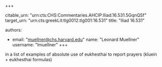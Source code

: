 +++


citable_urn: "urn:cts:CHS:Commentaries.AHCIP:Iliad.16.531.5GqnQSf"
target_urn: "urn:cts:greekLit:tlg0012.tlg001:16.531"
title: "Iliad 16.531"

authors:
- email: "muellner@chs.harvard.edu"
  name: "Leonard Muellner"
  username: "lmuellner"
+++

<p>in a list of examples of absolute use of eukhesthai to report prayers (kluein + eukhesthai formulas)</p>